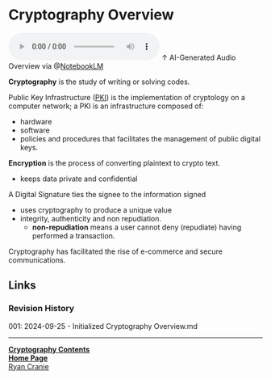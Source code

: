 # Cryptography Overview

<audio controls>
    <source src="https://github.com/ryancranie/notes/raw/refs/heads/main/Attachments/Audio/Cryptography Overview.mp3" type="audio/mpeg">
    Your browser does not support the audio tag.
</audio>
↑ AI-Generated Audio Overview via @<a href="https://notebooklm.google/">NotebookLM</a>

**Cryptography** is the study of writing or solving codes.

Public Key Infrastructure ([PKI](https://notes.ryancranie.com/Notes/Cryptography/PKI)) is the implementation of cryptology on a computer network; a PKI is an infrastructure composed of:
- hardware
- software
- policies and procedures
that facilitates the management of public digital keys.

**Encryption** is the process of converting plaintext to crypto text.
- keeps data private and confidential

A Digital Signature ties the signee to the information signed
- uses cryptography to produce a unique value
- integrity, authenticity and non repudiation.
	- **non-repudiation** means a user cannot deny (repudiate) having performed a transaction.

Cryptography has facilitated the rise of e-commerce and secure communications.
## Links
### Revision History
001: 2024-09-25 - Initialized Cryptography Overview.md

---
<b>[Cryptography Contents](https://notes.ryancranie.com/Contents/Cryptography%20Contents)<br>[Home Page](https://notes.ryancranie.com)<br></b>[Ryan Cranie](https://www.ryancranie.com)